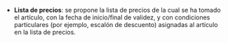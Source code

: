 - **Lista de precios**: se propone la lista de precios de la cual se ha tomado el artículo, con la fecha de inicio/final de validez, y con condiciones particulares (por ejemplo, escalón de descuento) asignadas al artículo en la lista de precios.